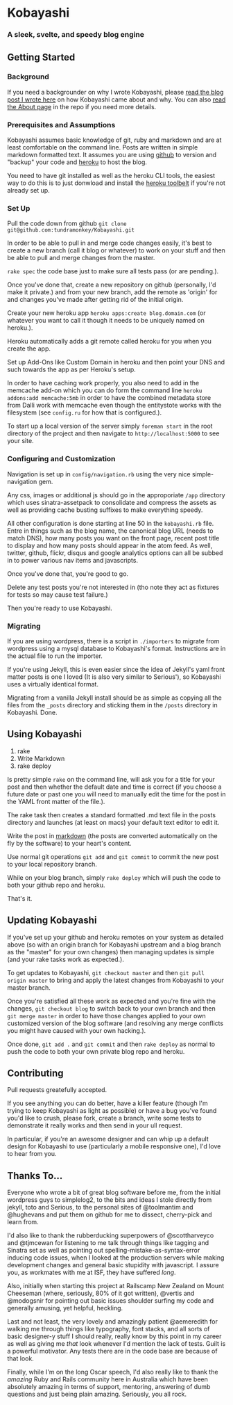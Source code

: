 # Kobayashi

### A sleek, svelte, and speedy blog engine

## Getting Started

### Background

If you need a backgrounder on why I wrote Kobayashi, please [read the blog
post I wrote
here](http://blog.tundramonkey.com/2012/07/20/the-tundramonkey-cometh)
on how Kobayashi came about and why. You can also [read the About
page](https://github.com/tundramonkey/Kobayashi/blob/master/pages/about.md)
in the repo if you need more details.

### Prerequisites and Assumptions

Kobayashi assumes basic knowledge of git, ruby and markdown and are at
least comfortable on the command line. Posts are written in simple
markdown formatted text. It assumes you are using
[github](http://github.com) to version and "backup" your code and
[heroku](http://heroku.com) to host the blog.

You need to have git installed as well as the heroku CLI tools, the
easiest way to do this is to just donwload and install the [heroku
toolbelt](https://toolbelt.heroku.com) if you're not already set up.

### Set Up

Pull the code down from github `git clone git@github.com:tundramonkey/Kobayashi.git`

In order to be able to pull in and merge code changes easily, it's best
to create a new branch (call it blog or whatever) to work on your stuff
and then be able to pull and merge changes from the master.

`rake spec` the code base just to make sure all tests pass (or are
pending.).

Once you've done that, create a new repository on github (personally, I'd
make it private.) and from your new branch, add the remote as 'origin'
for and changes you've made after getting rid of the initial origin.

Create your new heroku app `heroku apps:create blog.domain.com` (or
whatever you want to call it though it needs to be uniquely named
on heroku.).

Heroku automatically adds a git remote called heroku for you when you
create the app.

Set up Add-Ons like Custom Domain in heroku and then point your DNS and
such towards the app as per Heroku's setup.

In order to have caching work properly, you also need to add in the
memcache add-on which you can do form the command line `heroku
addons:add memcache:5mb` in order to have the combined metadata store
from Dalli work with memcache even though the entitystote works with the
filesystem (see `config.ru` for how that is configured.).

To start up a local version of the server simply `foreman start` in the
root directory of the project and then navigate to
`http://localhost:5000` to see your site.

### Configuring and Customization

Navigation is set up in `config/navigation.rb` using the very nice
simple-navigation gem.

Any css, images or additional js should go in the approporiate `/app`
directory which uses sinatra-assetpack to consolidate and compress the
assets as well as providing cache busting suffixes to make everything
speedy.

All other configuration is done starting at line 50 in the
`kobayashi.rb` file. Entre in things such as the blog name, the
canonical blog URL (needs to match DNS), how many posts you want on the
front page, recent post title to display and how many posts should
appear in the atom feed. As well, twitter, github, flickr, disqus and
google analytics options can all be subbed in to power various nav items
and javascripts.

Once you've done that, you're good to go.

Delete any test posts you're not interested in (tho note they act as
fixtures for tests so may cause test failure.)

Then you're ready to use Kobayashi.

### Migrating

If you are using wordpress, there is a script in `./importers` to
migrate from wordpress using a mysql database to Kobayashi's format.
Instructions are in the actual file to run the importer.

If you're using Jekyll, this is even easier since the idea of Jekyll's
yaml front matter posts is one I loved (It is also very similar to
Serious'), so Kobayashi uses a virtually identical format.

Migrating from a vanilla Jekyll install should be as simple as copying
all the files from the `_posts` directory and sticking them in the
`/posts` directory in Kobayashi. Done.

## Using Kobayashi

1. rake
2. Write Markdown
3. rake deploy

Is pretty simple `rake` on the command line, will ask you for a title
for your post and then whether the default date and time is correct (if
you choose a future date or past one you will need to manually edit the
time for the post in the YAML front matter of the file.).

The rake task then creates a standard formatted .md text file in the
posts directory and launches (at least on macs) your default text editor
to edit it.

Write the post in
[markdown](http://daringfireball.net/projects/markdown/) (the posts are
converted automatically on the fly by the software) to your heart's
content.

Use normal git operations `git add` and `git commit` to commit the new
post to your local repository branch.

While on your blog branch, simply `rake deploy` which will push the code
to both your github repo and heroku.

That's it.

## Updating Kobayashi

If you've set up your github and heroku remotes on your system as
detailed above (so with an origin branch for Kobayashi upstream and a
blog branch as the "master" for your own changes) then managing updates
is simple (and your rake tasks work as expected.).

To get updates to Kobayashi, `git checkout master` and then `git pull
origin master` to bring and apply the latest changes from Kobayashi to
your master branch.

Once you're satisfied all these work as expected and you're fine with
the changes, `git checkout blog` to switch back to your own branch and
then `git merge master` in order to have those changes applied to your
own customized version of the blog software (and resolving any merge
conflicts you might have caused with your own hacking.).

Once done, `git add .` and `git commit` and then `rake deploy` as normal
to push the code to both your own private blog repo and heroku.

## Contributing

Pull requests greatefully accepted.

If you see anything you can do better, have a killer feature (though I'm
trying to keep Kobayashi as light as possible) or have a bug you've
found you'd like to crush, please fork, create a branch, write some
tests to demonstrate it really works and then send in your ull request.

In particular, if you're an awesome designer and can whip up a default
design for Kobayashi to use (particularly a mobile responsive one), I'd
love to hear from you.

## Thanks To...

Everyone who wrote a bit of great blog software before me, from the
initial wordpress guys to simplelog2, to the bits and ideas I stole
directly from jekyll, toto and Serious, to the personal sites of
@toolmantim and @hughevans and put them on github for me to dissect,
cherry-pick and learn from.

I'd also like to thank the rubberducking superpowers of @scottharveyco
and @tjmcewan for listening to me talk through things like tagging and
Sinatra set as well as pointing out spelling-mistake-as-syntax-error
inducing code issues, when I looked at the production servers while making
development changes and general basic stupidity with javascript. I
assure you, as workmates with me at ISF, they have suffered *long*.

Also, initially when starting this project at Railscamp New Zealand on
Mount Cheeseman (where, seriously, 80% of it got written), @vertis and
@modogsnir for pointing out basic issues shoulder surfing my code and
generally amusing, yet helpful, heckling.

Last and not least, the very lovely and amazingly patient
@aemeredith for walking me through things like typography, font stacks,
and all sorts of basic designer-y stuff I should really, really know by
this point in my career as well as giving me *that* look whenever I'd
mention the lack of tests. Guilt is a powerful motivator. Any tests
there are in the code base are because of that look.

Finally, while I'm on the long Oscar speech, I'd also really like to
thank the *amazing* Ruby and Rails community here in Australia which
have been absolutely amazing in terms of support, mentoring, answering
of dumb questions and just being plain amazing. Seriously, you all rock.

